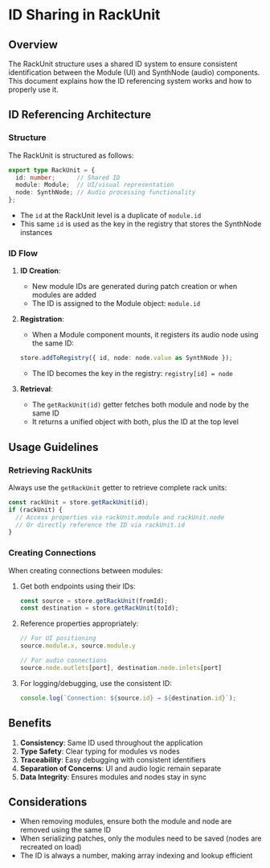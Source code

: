 # ID Sharing in RackUnit

## Overview

The RackUnit structure uses a shared ID system to ensure consistent identification between the Module (UI) and SynthNode (audio) components. This document explains how the ID referencing system works and how to properly use it.

## ID Referencing Architecture

### Structure

The RackUnit is structured as follows:

```typescript
export type RackUnit = {
  id: number;      // Shared ID
  module: Module;  // UI/visual representation
  node: SynthNode; // Audio processing functionality
};
```

- The `id` at the RackUnit level is a duplicate of `module.id`
- This same `id` is used as the key in the registry that stores the SynthNode instances

### ID Flow

1. **ID Creation**:
   - New module IDs are generated during patch creation or when modules are added
   - The ID is assigned to the Module object: `module.id`

2. **Registration**:
   - When a Module component mounts, it registers its audio node using the same ID:
   ```typescript
   store.addToRegistry({ id, node: node.value as SynthNode });
   ```
   - The ID becomes the key in the registry: `registry[id] = node`

3. **Retrieval**:
   - The `getRackUnit(id)` getter fetches both module and node by the same ID
   - It returns a unified object with both, plus the ID at the top level

## Usage Guidelines

### Retrieving RackUnits

Always use the `getRackUnit` getter to retrieve complete rack units:

```typescript
const rackUnit = store.getRackUnit(id);
if (rackUnit) {
  // Access properties via rackUnit.module and rackUnit.node
  // Or directly reference the ID via rackUnit.id
}
```

### Creating Connections

When creating connections between modules:

1. Get both endpoints using their IDs:
   ```typescript
   const source = store.getRackUnit(fromId);
   const destination = store.getRackUnit(toId);
   ```

2. Reference properties appropriately:
   ```typescript
   // For UI positioning
   source.module.x, source.module.y

   // For audio connections
   source.node.outlets[port], destination.node.inlets[port]
   ```

3. For logging/debugging, use the consistent ID:
   ```typescript
   console.log(`Connection: ${source.id} → ${destination.id}`);
   ```

## Benefits

1. **Consistency**: Same ID used throughout the application
2. **Type Safety**: Clear typing for modules vs nodes
3. **Traceability**: Easy debugging with consistent identifiers
4. **Separation of Concerns**: UI and audio logic remain separate
5. **Data Integrity**: Ensures modules and nodes stay in sync

## Considerations

- When removing modules, ensure both the module and node are removed using the same ID
- When serializing patches, only the modules need to be saved (nodes are recreated on load)
- The ID is always a number, making array indexing and lookup efficient